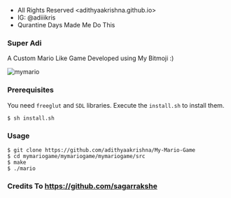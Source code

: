 * All Rights Reserved <adithyaakrishna.github.io>
* IG: @adiiikris
* Qurantine Days Made Me Do This


### Super Adi

A Custom Mario Like Game Developed using My Bitmoji :)

![mymario](https://raw.githubusercontent.com/adithyaakrishna/mymariogame/master/mymariogame/mymariogame/media/mymario.png)

### Prerequisites

You need `freeglut` and `SDL` libraries. Execute the `install.sh` to install them.

    $ sh install.sh 

### Usage

    $ git clone https://github.com/adithyaakrishna/My-Mario-Game
    $ cd mymariogame/mymariogame/mymariogame/src
    $ make
    $ ./mario
    
### Credits To https://github.com/sagarrakshe
